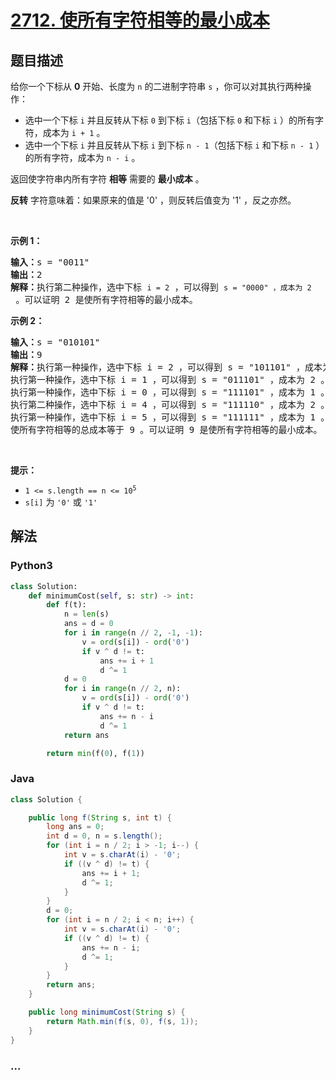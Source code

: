# [2712. 使所有字符相等的最小成本](https://leetcode-cn.com/problems/minimum-cost-to-make-all-characters-equal)

## 题目描述

<!-- 这里写题目描述 -->

<p>给你一个下标从 <strong>0</strong> 开始、长度为 <code>n</code> 的二进制字符串 <code>s</code> ，你可以对其执行两种操作：</p>

<ul>
	<li>选中一个下标 <code>i</code> 并且反转从下标 <code>0</code> 到下标 <code>i</code>（包括下标 <code>0</code> 和下标 <code>i</code> ）的所有字符，成本为 <code>i + 1</code> 。</li>
	<li>选中一个下标 <code>i</code> 并且反转从下标 <code>i</code> 到下标 <code>n - 1</code>（包括下标 <code>i</code> 和下标 <code>n - 1</code> ）的所有字符，成本为 <code>n - i</code> 。</li>
</ul>

<p>返回使字符串内所有字符 <strong>相等</strong> 需要的 <strong>最小成本</strong> 。</p>

<p><strong>反转</strong> 字符意味着：如果原来的值是 '0' ，则反转后值变为 '1' ，反之亦然。</p>

<p>&nbsp;</p>

<p><strong>示例 1：</strong></p>

<pre>
<strong>输入：</strong>s = "0011"
<strong>输出：</strong>2
<strong>解释：</strong>执行第二种操作，选中下标 <code>i = 2</code> ，可以得到 <code>s = "0000" ，成本为 2</code> 。可以证明 2 是使所有字符相等的最小成本。
</pre>

<p><strong>示例 2：</strong></p>

<pre>
<strong>输入：</strong>s = "010101"
<strong>输出：</strong>9
<strong>解释：</strong>执行第一种操作，选中下标 i = 2 ，可以得到 s = "101101" ，成本为 3 。
执行第一种操作，选中下标 i = 1 ，可以得到 s = "011101" ，成本为 2 。
执行第一种操作，选中下标 i = 0 ，可以得到 s = "111101" ，成本为 1 。
执行第二种操作，选中下标 i = 4 ，可以得到 s = "111110" ，成本为 2 。
执行第一种操作，选中下标 i = 5 ，可以得到 s = "111111" ，成本为 1 。
使所有字符相等的总成本等于 9 。可以证明 9 是使所有字符相等的最小成本。 </pre>

<p>&nbsp;</p>

<p><strong>提示：</strong></p>

<ul>
	<li><code>1 &lt;= s.length == n &lt;= 10<sup>5</sup></code></li>
	<li><code>s[i]</code> 为 <code>'0'</code> 或 <code>'1'</code></li>
</ul>


## 解法

<!-- 这里可写通用的实现逻辑 -->

<!-- tabs:start -->

### **Python3**

<!-- 这里可写当前语言的特殊实现逻辑 -->

```python
class Solution:
    def minimumCost(self, s: str) -> int:
        def f(t):
            n = len(s)
            ans = d = 0
            for i in range(n // 2, -1, -1):
                v = ord(s[i]) - ord('0')
                if v ^ d != t:
                    ans += i + 1
                    d ^= 1
            d = 0
            for i in range(n // 2, n):
                v = ord(s[i]) - ord('0')
                if v ^ d != t:
                    ans += n - i
                    d ^= 1
            return ans

        return min(f(0), f(1))
```

### **Java**

<!-- 这里可写当前语言的特殊实现逻辑 -->

```java
class Solution {

    public long f(String s, int t) {
        long ans = 0;
        int d = 0, n = s.length();
        for (int i = n / 2; i > -1; i--) {
            int v = s.charAt(i) - '0';
            if ((v ^ d) != t) {
                ans += i + 1;
                d ^= 1;
            }
        }
        d = 0;
        for (int i = n / 2; i < n; i++) {
            int v = s.charAt(i) - '0';
            if ((v ^ d) != t) {
                ans += n - i;
                d ^= 1;
            }
        }
        return ans;
    }

    public long minimumCost(String s) {
        return Math.min(f(s, 0), f(s, 1));
    }
}
```

### **...**

```

```

<!-- tabs:end -->
